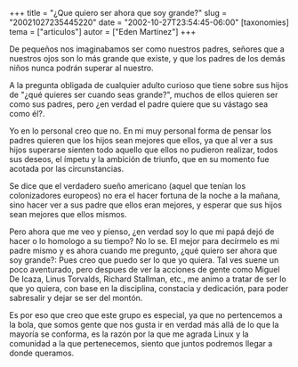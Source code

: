 +++
title = "¿Que quiero ser ahora que soy grande?"
slug = "20021027235445220"
date = "2002-10-27T23:54:45-06:00"
[taxonomies]
tema = ["articulos"]
autor = ["Eden Martinez"]
+++

De pequeños nos imaginabamos ser como nuestros padres, señores que a
nuestros ojos son lo más grande que existe, y que los padres de los
demás niños nunca podrán superar al nuestro.

A la pregunta obligada de cualquier adulto curioso que tiene sobre sus
hijos de "¿qué quieres ser cuando seas grande?", muchos de ellos quieren
ser como sus padres, pero ¿en verdad el padre quiere que su vástago sea
como él?.

<!-- more -->
Yo en lo personal creo que no. En mi muy personal forma de pensar los
padres quieren que los hijos sean mejores que ellos, ya que al ver a sus
hijos superarse sienten todo aquello que ellos no pudieron realizar,
todos sus deseos, el ímpetu y la ambición de triunfo, que en su momento
fue acotada por las circunstancias.

Se dice que el verdadero sueño americano (aquel que tenían los
colonizadores europeos) no era el hacer fortuna de la noche a la mañana,
sino hacer ver a sus padre que ellos eran mejores, y esperar que sus
hijos sean mejores que ellos mismos.

Pero ahora que me veo y pienso, ¿en verdad soy lo que mi papá dejó de
hacer o lo homologo a su tiempo? No lo se. El mejor para decírmelo es mi
padre mismo y es ahora cuando me pregunto, ¿qué quiero ser ahora que soy
grande?: Pues creo que puedo ser lo que yo quiera. Tal ves suene un poco
aventurado, pero despues de ver la acciones de gente como Miguel De
Icaza, Linus Torvalds, Richard Stallman, etc., me animo a tratar de ser
lo que yo quiera, con base en la disciplina, constacia y dedicación,
para poder sabresalir y dejar se ser del montón.

Es por eso que creo que este grupo es especial, ya que no pertencemos a
la bola, que somos gente que nos gusta ir en verdad más allá de lo que
la mayoría se conforma, es la razón por la que me agrada Linux y la
comunidad a la que pertenecemos, siento que juntos podremos llegar a
donde queramos.

